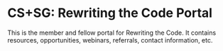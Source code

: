 # CS+SG: Rewriting the Code Portal

This is the member and fellow portal for Rewriting the Code. It contains resources, opportunities, webinars, referrals, contact information, etc.
